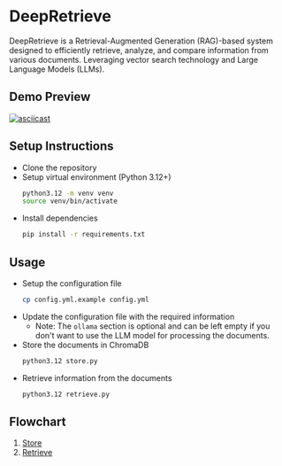 # DeepRetrieve

DeepRetrieve is a Retrieval-Augmented Generation (RAG)-based system designed to efficiently retrieve, analyze, and compare information from various documents. Leveraging vector search technology and Large Language Models (LLMs).

## Demo Preview
[![asciicast](https://asciinema.org/a/704910.svg)](https://asciinema.org/a/704910)


## Setup Instructions

- Clone the repository
- Setup virtual environment (Python 3.12+)
    ```bash
    python3.12 -m venv venv
    source venv/bin/activate
    ```
- Install dependencies
    ```bash
    pip install -r requirements.txt
    ```

## Usage

- Setup the configuration file
    ```bash
    cp config.yml.example config.yml
    ```
- Update the configuration file with the required information
    - Note: The `ollama` section is optional and can be left empty if you don't want to use the LLM model for processing the documents.
- Store the documents in ChromaDB
    ```bash
    python3.12 store.py
    ```
- Retrieve information from the documents
    ```bash
    python3.12 retrieve.py
    ```

## Flowchart

1. [Store](docs/store.md)
2. [Retrieve](docs/retrieve.md)